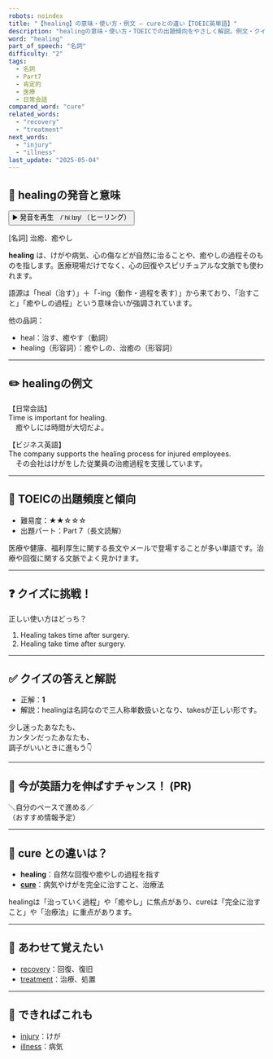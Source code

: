 ```yaml
---
robots: noindex
title: "【healing】の意味・使い方・例文 ― cureとの違い【TOEIC英単語】"
description: "healingの意味・使い方・TOEICでの出題傾向をやさしく解説。例文・クイズ付きでcureとの違いもわかりやすく学べます。"
word: "healing"
part_of_speech: "名詞"
difficulty: "2"
tags:
  - 名詞
  - Part7
  - 肯定的
  - 医療
  - 日常会話
compared_word: "cure"
related_words:
  - "recovery"
  - "treatment"
next_words:
  - "injury"
  - "illness"
last_update: "2025-05-04"
---
```


## 🔰 healingの発音と意味

<button class="play-audio" onclick="playTTS('healing')">
  <span class="play-audio-main">
    ▶️ 発音を再生　/ˈhiːlɪŋ/
  </span>
  <span class="play-audio-sub">
    （ヒーリング）
  </span>
</button>

[名詞] 治癒、癒やし

**healing** は、けがや病気、心の傷などが自然に治ることや、癒やしの過程そのものを指します。医療現場だけでなく、心の回復やスピリチュアルな文脈でも使われます。

語源は「heal（治す）」＋「-ing（動作・過程を表す）」から来ており、「治すこと」「癒やしの過程」という意味合いが強調されています。

他の品詞：  
- heal：治す、癒やす（動詞）
- healing（形容詞）：癒やしの、治癒の（形容詞）

---

## ✏️ healingの例文

【日常会話】  
Time is important for healing.  
　癒やしには時間が大切だよ。

【ビジネス英語】  
The company supports the healing process for injured employees.  
　その会社はけがをした従業員の治癒過程を支援しています。

---

## 🎯 TOEICの出題頻度と傾向

- 難易度：★★☆☆☆
- 出題パート：Part 7（長文読解）

医療や健康、福利厚生に関する長文やメールで登場することが多い単語です。治療や回復に関する文脈でよく見かけます。

---

## ❓ クイズに挑戦！

正しい使い方はどっち？

1. Healing takes time after surgery.  
2. Healing take time after surgery.

---

## ✅ クイズの答えと解説

- 正解：**1**
- 解説：healingは名詞なので三人称単数扱いとなり、takesが正しい形です。

少し迷ったあなたも、  
カンタンだったあなたも、  
調子がいいときに進もう👇️

---

## 🚀 今が英語力を伸ばすチャンス！ (PR)

<div class="info-center">
＼自分のペースで進める／<br>  
（おすすめ情報予定）
</div>

---

## 🤔  cure との違いは？

- **healing**：自然な回復や癒やしの過程を指す
- **[cure](/cure)**：病気やけがを完全に治すこと、治療法

healingは「治っていく過程」や「癒やし」に焦点があり、cureは「完全に治すこと」や「治療法」に重点があります。

---

## 🧩 あわせて覚えたい

- [recovery](/recovery)：回復、復旧
- [treatment](/treatment)：治療、処置

---

## 📖 できればこれも

- [injury](/injury)：けが
- [illness](/illness)：病気

<!-- cvid: aid19_bid43 -->
